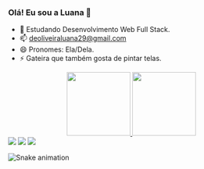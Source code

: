 ### Olá! Eu sou a Luana 👋


- 🌱 Estudando Desenvolvimento Web Full Stack.
- 📫 deoliveiraluana29@gmail.com
- 😄 Pronomes: Ela/Dela.
- ⚡ Gateira que também gosta de pintar telas.


<div align="center">
  <a href="https://github.com/deoliveiraluana">
  <img height="130em" src="https://github-readme-stats.vercel.app/api?username=deoliveiraluana&show_icons=true&theme=dracula&include_all_commits=true&count_private=true"/>
  <img height="130em" src="https://github-readme-stats.vercel.app/api/top-langs/?username=deoliveiraluana&layout=compact&langs_count=7&theme=dracula"/>
</div>
  
<div> 
  <a href="https://instagram.com/luanabdeoliveira" target="_blank"><img src="https://img.shields.io/badge/-Instagram-%23E4405F?style=for-the-badge&logo=instagram&logoColor=white" target="_blank"></a>
  <a href = "mailto:deoliveiraluana29@gmail.com"><img src="https://img.shields.io/badge/-Gmail-%23333?style=for-the-badge&logo=gmail&logoColor=white" target="_blank"></a>
  <a href="https://www.linkedin.com/in/luana-barbosa-de-oliveira-a2a478231" target="_blank"><img src="https://img.shields.io/badge/-LinkedIn-%230077B5?style=for-the-badge&logo=linkedin&logoColor=white" target="_blank"></a> 
  
  ![Snake animation](https://github.com/deoliveiraluana/deoliveiraluana/blob/output/github-contribution-grid-snake.svg)
 
 
</div>
  

